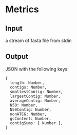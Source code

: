 # Metrics

## Input

a stream of fasta file from stdin

## Output

JSON with the following keys:
```
{
  length: Number,
  contigs: Number,
  smallestContig: Number,
  largestContig: Number,
  averageContig: Number,
  N50: Number,
  N50Contig: Number,
  nonATCG: Number,
  gcContent: Number,
  contigSums: [ Number ],
}
```
